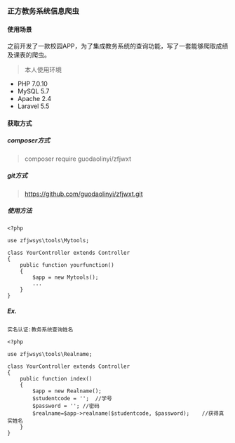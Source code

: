 ### 正方教务系统信息爬虫

#### 使用场景

之前开发了一款校园APP，为了集成教务系统的查询功能，写了一套能够爬取成绩及课表的爬虫。

> 本人使用环境

* PHP 7.0.10
* MySQL 5.7
* Apache 2.4
* Laravel 5.5

#### 获取方式

##### composer方式

> composer require guodaolinyi/zfjwxt

##### git方式

> https://github.com/guodaolinyi/zfjwxt.git

##### 使用方法

```
<?php

use zfjwsys\tools\Mytools;

class YourController extends Controller
{
    public function yourfunction()
    {
        $app = new Mytools();
        ...    
    }
}
```

##### Ex.

```
实名认证:教务系统查询姓名

<?php

use zfjwsys\tools\Realname;

class YourController extends Controller
{
    public function index()
    {
        $app = new Realname();
        $studentcode = '';  //学号
        $password = ''; //密码
        $realname=$app->realname($studentcode, $password);    //获得真实姓名
    }
}
```